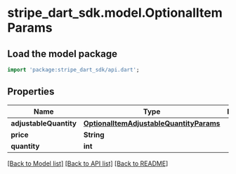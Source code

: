 # stripe_dart_sdk.model.OptionalItemParams

## Load the model package
```dart
import 'package:stripe_dart_sdk/api.dart';
```

## Properties
Name | Type | Description | Notes
------------ | ------------- | ------------- | -------------
**adjustableQuantity** | [**OptionalItemAdjustableQuantityParams**](OptionalItemAdjustableQuantityParams.md) |  | [optional] 
**price** | **String** |  | 
**quantity** | **int** |  | 

[[Back to Model list]](../README.md#documentation-for-models) [[Back to API list]](../README.md#documentation-for-api-endpoints) [[Back to README]](../README.md)


